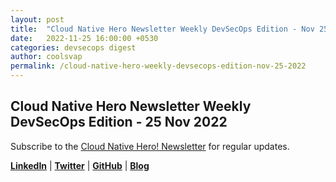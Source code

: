 ```yaml
---
layout: post
title:  "Cloud Native Hero Newsletter Weekly DevSecOps Edition - Nov 25"
date:   2022-11-25 16:00:00 +0530
categories: devsecops digest
author: coolsvap
permalink: /cloud-native-hero-weekly-devsecops-edition-nov-25-2022
---
```

## Cloud Native Hero Newsletter Weekly DevSecOps Edition - 25 Nov 2022


Subscribe to the [Cloud Native Hero! Newsletter](https://www.linkedin.com/newsletters/6940250332532446978/) for regular updates.

[**LinkedIn**](https://www.linkedin.com/company/cloudnativehero/) | [**Twitter**](https://twitter.com/cloudnativehero) | [**GitHub**](https://github.com/cloudnativehero) | [**Blog**](https://cloudnativehero.github.io/)
